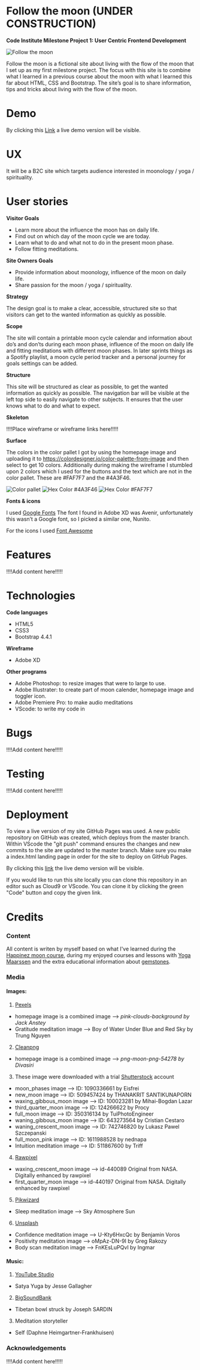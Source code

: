 Follow the moon  (UNDER CONSTRUCTION)
======
**Code Institute Milestone Project 1: User Centric Frontend Development**

<img src="https://github.com/Daph1986/Follow-the-moon/blob/master/assets/images/README%20images/homepage.jpg" alt="Follow the moon"/>

Follow the moon is a fictional site about living with the flow of the moon that I set up as my first milestone project. The focus with this site is to combine what I learned in a previous course about the moon with what I learned this far about HTML, CSS and Bootstrap. The site’s goal is to share information, tips and tricks about living with the flow of the moon.

Demo
======

By clicking this <a href="https://daph1986.github.io/Follow-the-moon/" target="_blank">Link</a> a live demo version will be visible.

UX
======
It will be a B2C site which targets audience interested in moonology / yoga / spirituality.

User stories
======
**Visitor Goals**
* Learn more about the influence the moon has on daily life.
* Find out on which day of the moon cycle we are today.
* Learn what to do and what not to do in the present moon phase.
* Follow fitting meditations.

**Site Owners Goals**
* Provide information about moonology, influence of the moon on daily life.
* Share passion for the moon / yoga / spirituality.

**Strategy**

The design goal is to make a clear, accessible, structured site so that visitors can get to the wanted information as quickly as possible.

**Scope**

The site will contain a printable moon cycle calendar and information about do’s and don’ts during each moon phase, influence of the moon on daily life and fitting meditations with different moon phases. In later sprints things as a Spotify playlist, a moon cycle period tracker and a personal journey for goals settings can be added.

**Structure**

This site will be structured as clear as possible, to get the wanted information as quickly as possible. The navigation bar will be visible at the left top side to easily navigate to other subjects. It ensures that the user knows what to do and what to expect.

**Skeleton**

!!!!Place wireframe or wireframe links here!!!!!

**Surface**

The colors in the color pallet I got by using the homepage image and uploading it to https://colordesigner.io/color-palette-from-image and then select to get 10 colors.
Additionally during making the wireframe I stumbled upon 2 colors which I used for the buttons and the text which are not in the color pallet. These are #FAF7F7 and the #4A3F46.

<img src="https://github.com/Daph1986/Follow-the-moon/blob/master/assets/images/README%20images/color_pallet" alt="Color pallet"/>
<img src="https://github.com/Daph1986/Follow-the-moon/blob/master/assets/images/README%20images/hex_color_#4A3F46" alt="Hex Color #4A3F46"/>
<img src="https://github.com/Daph1986/Follow-the-moon/blob/master/assets/images/README%20images/hex_color_#FAF7F7" alt="Hex Color #FAF7F7"/> 
<br>

**Fonts & icons**

I used [Google Fonts]( https://fonts.google.com/)
The font I found in Adobe XD was Avenir, unfortunately this wasn’t a Google font, so I picked a similar one, Nunito.


For the icons I used [Font Awesome]( https://fontawesome.com/)

Features
======
!!!!Add content here!!!!!

Technologies
======

**Code languages**
+ HTML5
+ CSS3
+ Bootstrap 4.4.1

**Wireframe**
+ Adobe XD

**Other programs**
+ Adobe Photoshop: to resize images that were to large to use.
+ Adobe Illustrater: to create part of moon calender, homepage image and toggler icon.
+ Adobe Premiere Pro: to make audio meditations
+ VScode: to write my code in

Bugs
======
!!!!Add content here!!!!!

Testing
======
!!!!Add content here!!!!!

Deployment
======
To view a live version of my site GitHub Pages was used.
A new public repository on GitHub was created, which deploys from the master branch.
Within VScode the "git push" command ensures the changes and new commits to the site are updated to the master branch.
Make sure you make a index.html landing page in order for the site to deploy on GitHub Pages.

By clicking this [link](https://daph1986.github.io/Follow-the-moon/) the live demo version will be visible.

If you would like to run this site locally you can clone this repository in an editor such as Cloud9 or VScode.
You can clone it by clicking the green "Code" button and copy the given link.

Credits
======
### Content
All content is writen by myself based on what I've learned during the [Happinez moon course](https://www.happinez.nl/online-training/leef-met-de-maan/), during my enjoyed courses and lessons with [Yoga Maarssen](https://www.yogamaarssen.nl/) and the extra educational information about [gemstones](https://www.edelstenenenmineralen.nl/).

### Media 
#### Images:
1. [Pexels](https://www.pexels.com/) 
* homepage image is a combined image --> _pink-clouds-background by Jack Anstey_
* Gratitude meditation image --> Boy of Water Under Blue and Red Sky by Trung Nguyen

2. [Cleanpng](https://www.cleanpng.com/)
* homepage image is a combined image --> _png-moon-png-54278 by Divasiri_

3. These image were downloaded with a trial [Shutterstock](https://www.shutterstock.com/) account
* moon_phases image --> ID: 1090336661 by Eisfrei
* new_moon image --> ID: 509457424 by THANAKRIT SANTIKUNAPORN
* waxing_gibbous_moon image --> ID: 100023281 by Mihai-Bogdan Lazar
* third_quarter_moon image --> ID: 124266622 by Procy
* full_moon image --> ID: 350316134 by TuiPhotoEngineer
* waning_gibbous_moon image --> ID: 643273564 by Cristian Cestaro
* waning_crescent_moon image --> ID: 742746820 by Lukasz Pawel Szczepanski
* full_moon_pink image --> ID: 1611988528 by nednapa
* Intuition meditation image --> ID: 511867600 by Triff


4. [Rawpixel](https://www.rawpixel.com/)
* waxing_crescent_moon image --> id-440089 Original from NASA. Digitally enhanced by rawpixel
* first_quarter_moon image --> id-440197 Original from NASA. 
Digitally enhanced by rawpixel

5. [Pikwizard](https://pikwizard.com/)
* Sleep meditation image --> Sky Atmosphere Sun

6. [Unsplash](https://unsplash.com/)
* Confidence meditation image --> U-Kty6HxcQc by Benjamin Voros 
* Positivity meditation image --> oMpAz-DN-9I by Greg Rakozy 
* Body scan meditation image --> FnKEsLuPQvI by Ingmar

#### Music:
1. [YouTube Studio](https://studio.youtube.com/channel/UC991useTgs7W2PofwhpouBw/music)
* Satya Yuga by Jesse Gallagher

2. [BigSoundBank](https://bigsoundbank.com/detail-1110-tibetan-bowl-struck.html)
* Tibetan bowl struck by Joseph SARDIN

3. Meditation storyteller
* Self (Daphne Heimgartner-Frankhuisen)

### Acknowledgements
!!!!Add content here!!!!!